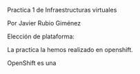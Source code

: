 Practica 1 de Infraestructuras virtuales

Por Javier Rubio Giménez

Elección de plataforma:

La practica la hemos realizado en openshift.

OpenShift es una 
